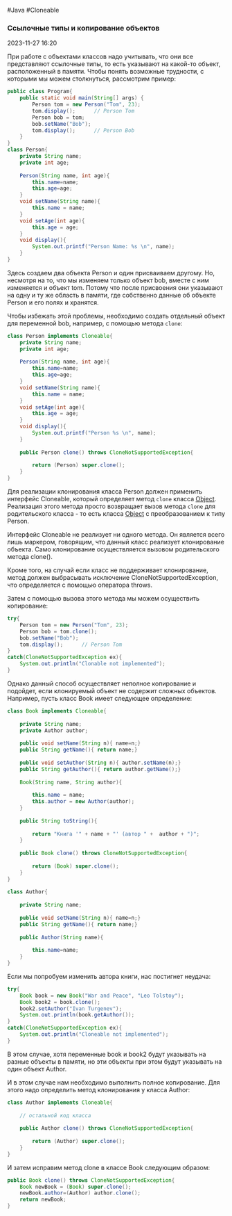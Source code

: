 #Java #Cloneable 
### Ссылочные типы и копирование объектов ###

2023-11-27 16:20

При работе с объектами классов надо учитывать, что они все представляют ссылочные типы, то есть указывают на какой-то объект, расположенный в памяти. Чтобы понять возможные трудности, с которыми мы можем столкнуться, рассмотрим пример:
```java
public class Program{
    public static void main(String[] args) {
		Person tom = new Person("Tom", 23);
        tom.display();      // Person Tom
        Person bob = tom;
        bob.setName("Bob");
        tom.display();      // Person Bob
    }
}
class Person{
    private String name;
    private int age;
     
    Person(String name, int age){
        this.name=name;
        this.age=age;
    }
    void setName(String name){
        this.name = name;
    }
    void setAge(int age){
        this.age = age;
    }
    void display(){
        System.out.printf("Person Name: %s \n", name);
    }
}
```
Здесь создаем два объекта Person и один присваиваем другому. Но, несмотря на то, что мы изменяем только объект bob, вместе с ним изменяется и объект tom. Потому что после присвоения они указывают на одну и ту же область в памяти, где собственно данные об объекте Person и его полях и хранятся.

Чтобы избежать этой проблемы, необходимо создать отдельный объект для переменной bob, например, с помощью метода `clone`:
```java
class Person implements Cloneable{
    private String name;
    private int age;
     
    Person(String name, int age){
        this.name=name;
        this.age=age;
    }
    void setName(String name){
        this.name = name;
    }
    void setAge(int age){
        this.age = age;
    }
    void display(){
        System.out.printf("Person %s \n", name);
    }
     
    public Person clone() throws CloneNotSupportedException{
      
        return (Person) super.clone();
    }
}
```
Для реализации клонирования класса Person должен применить интерфейс Cloneable, который определяет метод `clone` класса [Object](Object). Реализация этого метода просто возвращает вызов метода `clone` для родительского класса - то есть класса [Object](Object) с преобразованием к типу Person.

Интерфейс Cloneable не реализует ни одного метода. Он является всего лишь маркером, говорящим, что данный класс реализует клонирование объекта. Само клонирование осуществляется вызовом родительского метода clone().

Кроме того, на случай если класс не поддерживает клонирование, метод должен выбрасывать исключение CloneNotSupportedException, что определяется с помощью оператора throws.

Затем с помощью вызова этого метода мы можем осуществить копирование:
```java
try{
    Person tom = new Person("Tom", 23);
    Person bob = tom.clone();
    bob.setName("Bob");
    tom.display();      // Person Tom
}
catch(CloneNotSupportedException ex){
    System.out.println("Clonable not implemented");
}
```
Однако данный способ осуществляет неполное копирование и подойдет, если клонируемый объект не содержит сложных объектов. Например, пусть класс Book имеет следующее определение:
```java
class Book implements Cloneable{
 
    private String name;
    private Author author;
     
    public void setName(String n){ name=n;}
    public String getName(){ return name;}
     
    public void setAuthor(String n){ author.setName(n);}
    public String getAuthor(){ return author.getName();}
 
    Book(String name, String author){
         
        this.name = name;
        this.author = new Author(author);
    }
     
    public String toString(){
         
        return "Книга '" + name + "' (автор " +  author + ")";
    }
     
    public Book clone() throws CloneNotSupportedException{
     
        return (Book) super.clone();
    }
}
 
class Author{
 
    private String name;
     
    public void setName(String n){ name=n;}
    public String getName(){ return name;}
     
    public Author(String name){
     
        this.name=name;
    }
}
```
Если мы попробуем изменить автора книги, нас постигнет неудача:
```java
try{
    Book book = new Book("War and Peace", "Leo Tolstoy");
    Book book2 = book.clone();
    book2.setAuthor("Ivan Turgenev");
    System.out.println(book.getAuthor());
}
catch(CloneNotSupportedException ex){
    System.out.println("Cloneable not implemented");
}
```
В этом случае, хотя переменные book и book2 будут указывать на разные объекты в памяти, но эти объекты при этом будут указывать на один объект Author.

И в этом случае нам необходимо выполнить полное копирование. Для этого надо определить метод клонирования у класса Author:
```java
class Author implements Cloneable{
 
    // остальной код класса
     
    public Author clone() throws CloneNotSupportedException{
     
        return (Author) super.clone();
    }
}
```
И затем исправим метод clone в классе Book следующим образом:
```java
public Book clone() throws CloneNotSupportedException{
    Book newBook = (Book) super.clone();
    newBook.author=(Author) author.clone();
    return newBook;
}
```
